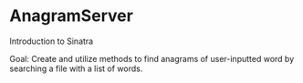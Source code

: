 AnagramServer
=============
Introduction to Sinatra

Goal: Create and utilize methods to find anagrams of user-inputted word by searching a
file with a list of words.

